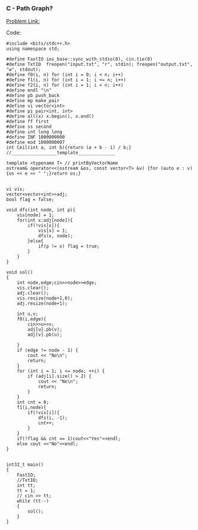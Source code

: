 ### C - Path Graph?

[Problem Link:](https://atcoder.jp/contests/abc287/tasks/abc287_c)

Code:   
    
    #include <bits/stdc++.h>
    using namespace std;

    #define FastIO ios_base::sync_with_stdio(0), cin.tie(0)
    #define TxtIO  freopen("input.txt", "r", stdin); freopen("output.txt", "w", stdout);
    #define f0(i, n) for (int i = 0; i < n; i++)
    #define f1(i, n) for (int i = 1; i <= n; i++)
    #define f2(i, n) for (int i = 1; i < n; i++)
    #define endl "\n"
    #define pb push_back
    #define mp make_pair
    #define vi vector<int>
    #define pi pair<int, int>
    #define all(x) x.begin(), x.end()
    #define ff first
    #define ss second
    #define int long long
    #define INF 1000000000
    #define mod 1000000007
    int Ceil(int a, int b){return (a + b - 1) / b;}
    //_________________template______________

    template <typename T> // printByVectorName
    ostream& operator<<(ostream &os, const vector<T> &v) {for (auto e : v){os << e << " ";}return os;}


    vi vis;
    vector<vector<int>>adj;
    bool flag = false;

    void dfs(int node, int p){
        vis[node] = 1;
        for(int x:adj[node]){
            if(!vis[x]){
                vis[x] = 1;
                dfs(x, node);
            }else{
                if(p != x) flag = true;
            }
        }
    }

    void sol()
    {
        int node,edge;cin>>node>>edge;
        vis.clear();
        adj.clear();
        vis.resize(node+1,0);
        adj.resize(node+1);

        int u,v;
        f0(i,edge){
            cin>>u>>v;
            adj[u].pb(v);
            adj[v].pb(u);

        }
        if (edge != node - 1) {
            cout << "No\n";
            return;
        }
        for (int i = 1; i <= node; ++i) {
            if (adj[i].size() > 2) {
                cout << "No\n";
                return;
            }
        }
        int cnt = 0;
        f1(i,node){
            if(!vis[i]){
                dfs(i, -1);
                cnt++;
            }
        }   
        if(!flag && cnt == 1)cout<<"Yes"<<endl;
        else cout <<"No"<<endl;
    }


    int32_t main()
    {
        FastIO;
        //TxtIO;
        int tt;
        tt = 1;
        // cin >> tt;
        while (tt--)
        {
            sol();
        }
    }
